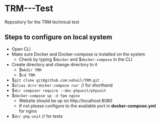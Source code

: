 # TRM---Test
Repository for the TRM technical test

## Steps to configure on local system
* Open CLI
* Make sure Docker and Docker-compose is installed on the system
  * Check by typing $`docker` and $`docker-compose` in the CLI
* Create directory and change directory to it
  * $`mkdir TRM`
  * $`cd TRM`
* $`git clone git@github.com:xohail/TRM.git .`
* $`alias dcr='docker-compose run'` // for shorthand 
* $`dcr composer require --dev phpunit/phpunit`
* $`docker-compose up -d fpm nginx`
  * Website should be up on http://localhost:8080
  * If not please configure to the available port in **docker-compose.yml** for nginx
* $`dcr php-unit` // for tests  

